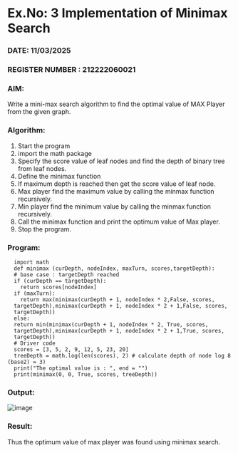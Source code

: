 # Ex.No: 3  Implementation of Minimax Search
### DATE:  11/03/2025                                                                        
### REGISTER NUMBER : 212222060021
### AIM: 
Write a mini-max search algorithm to find the optimal value of MAX Player from the given graph.
### Algorithm:
1. Start the program
2. import the math package
3. Specify the score value of leaf nodes and find the depth of binary tree from leaf nodes.
4. Define the minimax function
5. If maximum depth is reached then get the score value of leaf node.
6. Max player find the maximum value by calling the minmax function recursively.
7. Min player find the minimum value by calling the minmax function recursively.
8. Call the minimax function  and print the optimum value of Max player.
9. Stop the program. 

### Program:

      import math
      def minimax (curDepth, nodeIndex, maxTurn, scores,targetDepth):
      # base case : targetDepth reached
      if (curDepth == targetDepth):
        return scores[nodeIndex]
      if (maxTurn):
        return max(minimax(curDepth + 1, nodeIndex * 2,False, scores,
      targetDepth),minimax(curDepth + 1, nodeIndex * 2 + 1,False, scores,
      targetDepth))
      else:
      return min(minimax(curDepth + 1, nodeIndex * 2, True, scores,
      targetDepth),minimax(curDepth + 1, nodeIndex * 2 + 1,True, scores,
      targetDepth))
      # Driver code
      scores = [3, 5, 2, 9, 12, 5, 23, 20]
      treeDepth = math.log(len(scores), 2) # calculate depth of node log 8 (base2) = 3)
      print("The optimal value is : ", end = "")
      print(minimax(0, 0, True, scores, treeDepth))



### Output:

![image](https://github.com/user-attachments/assets/348a3b89-c563-47fd-974b-3b63ab06681e)



### Result:
Thus the optimum value of max player was found using minimax search.

